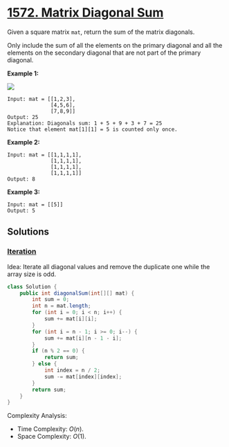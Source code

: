 # [1572. Matrix Diagonal Sum](https://leetcode.com/problems/matrix-diagonal-sum/)

Given a square matrix `mat`, return the sum of the matrix diagonals.

Only include the sum of all the elements on the primary diagonal and all the elements on the secondary diagonal that are not part of the primary diagonal.

**Example 1:**

![](https://assets.leetcode.com/uploads/2020/08/14/sample_1911.png)

```
Input: mat = [[1,2,3],
              [4,5,6],
              [7,8,9]]
Output: 25
Explanation: Diagonals sum: 1 + 5 + 9 + 3 + 7 = 25
Notice that element mat[1][1] = 5 is counted only once.
```

**Example 2:**

```
Input: mat = [[1,1,1,1],
              [1,1,1,1],
              [1,1,1,1],
              [1,1,1,1]]
Output: 8
```

**Example 3:**

```
Input: mat = [[5]]
Output: 5
```

## Solutions
### [Iteration](MatrixDiagonalSum.java)

Idea: Iterate all diagonal values and remove the duplicate one while the array size is odd.

```java
class Solution {
    public int diagonalSum(int[][] mat) {
        int sum = 0;
        int n = mat.length;
        for (int i = 0; i < n; i++) {
            sum += mat[i][i];
        }
        for (int i = n - 1; i >= 0; i--) {
            sum += mat[i][n - 1 - i];
        }
        if (n % 2 == 0) {
            return sum;
        } else {
            int index = n / 2;
            sum -= mat[index][index];
        }
        return sum;
    }
}
```

Complexity Analysis:

- Time Complexity: $O(n)$.
- Space Complexity: $O(1)$.
